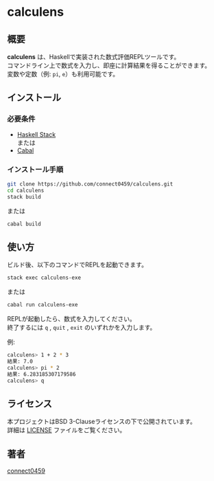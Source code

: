 # calculens

## 概要

**calculens** は、Haskellで実装された数式評価REPLツールです。  
コマンドライン上で数式を入力し、即座に計算結果を得ることができます。  
変数や定数（例: `pi`, `e`）も利用可能です。

## インストール

### 必要条件

- [Haskell Stack](https://docs.haskellstack.org/en/stable/README/)  
  または  
- [Cabal](https://www.haskell.org/cabal/)

### インストール手順

```sh
git clone https://github.com/connect0459/calculens.git
cd calculens
stack build
```

または

```sh
cabal build
```

## 使い方

ビルド後、以下のコマンドでREPLを起動できます。

```sh
stack exec calculens-exe
```

または

```sh
cabal run calculens-exe
```

REPLが起動したら、数式を入力してください。  
終了するには `q` , `quit` , `exit` のいずれかを入力します。

例:

```bash
calculens> 1 + 2 * 3
結果: 7.0
calculens> pi * 2
結果: 6.283185307179586
calculens> q
```

## ライセンス

本プロジェクトはBSD 3-Clauseライセンスの下で公開されています。  
詳細は [LICENSE](./LICENSE) ファイルをご覧ください。

## 著者

[connect0459](https://github.com/connect0459)
